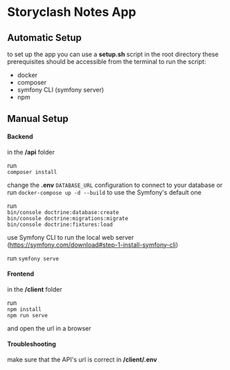 # Storyclash Notes App

## Automatic Setup
to set up the app you can use a **setup.sh** script in the root directory
these prerequisites should be accessible from the terminal to run the script:
 * docker
 * composer
 * symfony CLI (symfony server)
 * npm


## Manual Setup

#### Backend
in the **/api** folder

run \
`composer install`

change the **.env** `DATABASE_URL` configuration to connect to your database
or run `docker-compose up -d --build` to use the Symfony's default one

run\
`bin/console doctrine:database:create`\
`bin/console doctrine:migrations:migrate`\
`bin/console doctrine:fixtures:load`

use Symfony CLI to run the local web server (https://symfony.com/download#step-1-install-symfony-cli)

run `symfony serve`

#### Frontend

in the **/client** folder

run \
`npm install`\
`npm run serve`

and open the url in a browser

#### Troubleshooting

make sure that the API's url is correct in **/client/.env**
